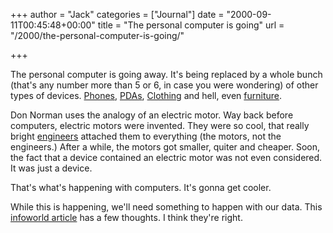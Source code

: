 +++
author = "Jack"
categories = ["Journal"]
date = "2000-09-11T00:45:48+00:00"
title = "The personal computer is going"
url = "/2000/the-personal-computer-is-going/"

+++

The personal computer is going away. It's being replaced by a whole bunch (that's any number more than 5 or 6, in case you were wondering) of other types of devices. [Phones][1], [PDAs][2], [Clothing][3] and hell, even [furniture][4].
  


Don Norman uses the analogy of an electric motor. Way back before computers, electric motors were invented. They were so cool, that really bright [engineers][5] attached them to everything (the motors, not the engineers.) After a while, the motors got smaller, quiter and cheaper. Soon, the fact that a device contained an electric motor was not even considered. It was just a device.
  


That's what's happening with computers. It's gonna get cooler.
  


While this is happening, we'll need something to happen with our data. This [infoworld article][6] has a few thoughts. I think they're right.

 [1]: http://www.nokia.com/
 [2]: http://web.archive.org/web/20080516030936/http://handspring.com/
 [3]: http://www.media.mit.edu/wearables/
 [4]: http://web.archive.org/web/20080517080754/http://vismod.www.media.mit.edu/vismod/demos/smartdesk/
 [5]: http://web.archive.org/web/20020614083247/http://americanhistory.si.edu:80/scienceservice/2478/010023.jpg
 [6]: http://web.archive.org/web/20081201201904/http://www.infoworld.com/articles/op/xml/00/09/11/000911opprophet.xml